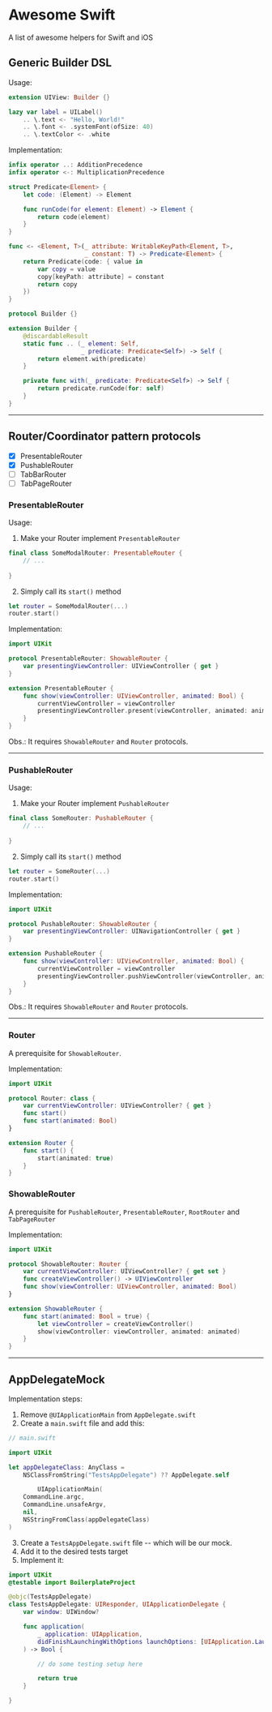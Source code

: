 # Awesome Swift
A list of awesome helpers for Swift and iOS

## Generic Builder DSL

Usage:
```swift
extension UIView: Builder {}

lazy var label = UILabel()
    .. \.text <- "Hello, World!"
    .. \.font <- .systemFont(ofSize: 40)
    .. \.textColor <- .white
```

Implementation:
```swift
infix operator ..: AdditionPrecedence
infix operator <-: MultiplicationPrecedence

struct Predicate<Element> {
    let code: (Element) -> Element

    func runCode(for element: Element) -> Element {
        return code(element)
    }
}

func <- <Element, T>(_ attribute: WritableKeyPath<Element, T>,
                     _ constant: T) -> Predicate<Element> {
    return Predicate(code: { value in
        var copy = value
        copy[keyPath: attribute] = constant
        return copy
    })
}

protocol Builder {}

extension Builder {
    @discardableResult
    static func .. (_ element: Self,
                    _ predicate: Predicate<Self>) -> Self {
        return element.with(predicate)
    }

    private func with(_ predicate: Predicate<Self>) -> Self {
        return predicate.runCode(for: self)
    }
}

```
---
## Router/Coordinator pattern protocols

- [x] PresentableRouter
- [x] PushableRouter
- [ ] TabBarRouter
- [ ] TabPageRouter

### PresentableRouter

Usage:
1. Make your Router implement `PresentableRouter`
```swift
final class SomeModalRouter: PresentableRouter {
    // ...
    
}
```
2. Simply call its `start()` method
```swift
let router = SomeModalRouter(...)
router.start()
```

Implementation:
```swift
import UIKit

protocol PresentableRouter: ShowableRouter {
    var presentingViewController: UIViewController { get }
}

extension PresentableRouter {
    func show(viewController: UIViewController, animated: Bool) {
        currentViewController = viewController
        presentingViewController.present(viewController, animated: animated)
    }
}
```

Obs.: It requires `ShowableRouter` and `Router` protocols.

---

### PushableRouter

Usage:
1. Make your Router implement `PushableRouter`
```swift
final class SomeRouter: PushableRouter {
    // ...
    
}
```
2. Simply call its `start()` method
```swift
let router = SomeRouter(...)
router.start()
```

Implementation:
```swift
import UIKit

protocol PushableRouter: ShowableRouter {
    var presentingViewController: UINavigationController { get }
}

extension PushableRouter {
    func show(viewController: UIViewController, animated: Bool) {
        currentViewController = viewController
        presentingViewController.pushViewController(viewController, animated: animated)
    }
}
```

Obs.: It requires `ShowableRouter` and `Router` protocols.

--- 

### Router

A prerequisite for `ShowableRouter`.

Implementation:
```swift
import UIKit

protocol Router: class {
    var currentViewController: UIViewController? { get }
    func start()
    func start(animated: Bool)
}

extension Router {
    func start() {
        start(animated: true)
    }
}
```

### ShowableRouter

A prerequisite for `PushableRouter`, `PresentableRouter`, `RootRouter` and `TabPageRouter`

Implementation:
```swift
import UIKit

protocol ShowableRouter: Router {
    var currentViewController: UIViewController? { get set }
    func createViewController() -> UIViewController
    func show(viewController: UIViewController, animated: Bool)
}

extension ShowableRouter {
    func start(animated: Bool = true) {
        let viewController = createViewController()
        show(viewController: viewController, animated: animated)
    }
}
```

---

## AppDelegateMock

Implementation steps:
1. Remove `@UIApplicationMain` from `AppDelegate.swift`
2. Create a `main.swift` file and add this:

```swift
// main.swift

import UIKit

let appDelegateClass: AnyClass =
    NSClassFromString("TestsAppDelegate") ?? AppDelegate.self

        UIApplicationMain(
    CommandLine.argc,
    CommandLine.unsafeArgv,
    nil,
    NSStringFromClass(appDelegateClass)
)
```

3. Create a `TestsAppDelegate.swift` file -- which will be our mock. 
4. Add it to the desired tests target
5. Implement it:

```swift
import UIKit
@testable import BoilerplateProject

@objc(TestsAppDelegate)
class TestsAppDelegate: UIResponder, UIApplicationDelegate {
    var window: UIWindow?

    func application(
        _ application: UIApplication,
        didFinishLaunchingWithOptions launchOptions: [UIApplication.LaunchOptionsKey: Any]?
    ) -> Bool {

        // do some testing setup here

        return true
    }

}
```

